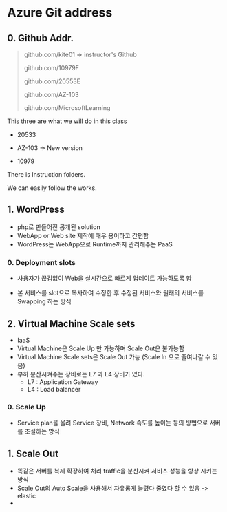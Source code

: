 # Azure Git address

## 0. Github Addr.

> github.com/kite01       => instructor's Github
>
> github.com/10979F
>
> github.com/20553E
>
> github.com/AZ-103
>
> github.com/MicrosoftLearning
>
> 



This three are what we will do in this class

* 20533

* AZ-103    =>  New version 

* 10979



There is Instruction folders.

We can easily follow the works.



## 1. WordPress

* php로 만들어진 공개된 solution
* WebApp or Web site 제작에 매우 용이하고 간편함
* WordPress는 WebApp으로 Runtime까지 관리해주는 PaaS



### 0. Deployment slots 

* 사용자가 끊김없이 Web을 실시간으로 빠르게 업데이트 가능하도록 함

* 본 서비스를 slot으로 복사하여 수정한 후 수정된 서비스와 원래의 서비스를 Swapping 하는 방식



## 2. Virtual Machine Scale sets

* IaaS
* Virtual Machine은 Scale Up 만 가능하며 Scale Out은 불가능함
* Virtual Machine Scale sets은 Scale Out 가능 (Scale In 으로 줄여나갈 수 있음)
* 부하 분산시켜주는 장비로는 L7 과 L4 장비가 있다.
  * L7 : Application Gateway
  * L4 : Load balancer

### 0. Scale Up

* Service plan을 올려 Service 장비, Network 속도를 높이는 등의 방법으로 서버를 조절하는 방식

## 1. Scale Out

* 똑같은 서버를 복제 확장하여 처리 traffic을 분산시켜 서비스 성능을 향상 시키는 방식
* Scale Out의 Auto Scale을 사용해서 자유롭게 늘렸다 줄였다 할 수 있음 -> elastic
* 

